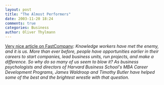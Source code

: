 ```yaml
---
layout: post
title: "The Almost Performers"
date: 2003-11-20 18:24
comments: true
categories: Business
author: Oliver Thylmann
---
```



[Very nice article on FastCompany](http://fastcompany.com/magazine/42/pp_waldroop.html): *Knowledge workers have met the enemy, and it is us. More than ever before, people have opportunities earlier in their careers to start companies, lead business units, run projects, and make a difference. So why do so many of us seem to blow it? As business psychologists and directors of Harvard Business School's MBA Career Development Programs, James Waldroop and Timothy Butler have helped some of the best and the brightest wrestle with that question.*


